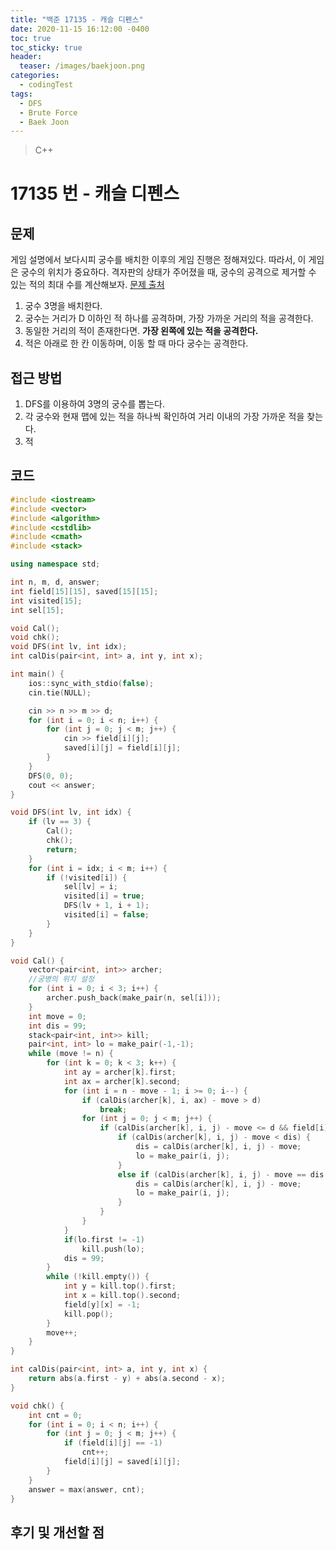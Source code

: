 ```yaml
---
title: "백준 17135 - 캐슬 디펜스"
date: 2020-11-15 16:12:00 -0400
toc: true
toc_sticky: true
header:
  teaser: /images/baekjoon.png
categories: 
  - codingTest
tags:
  - DFS
  - Brute Force
  - Baek Joon
---
```


> C++ 

17135 번 - 캐슬 디펜스
=============
 
## 문제
게임 설명에서 보다시피 궁수를 배치한 이후의 게임 진행은 정해져있다. 따라서, 이 게임은 궁수의 위치가 중요하다. 격자판의 상태가 주어졌을 때, 궁수의 공격으로 제거할 수 있는 적의 최대 수를 계산해보자.
[문제 출처](https://www.acmicpc.net/problem/17135)

1. 궁수 3명을 배치한다.
2. 궁수는 거리가 D 이하인 적 하나를 공격하며, 가장 가까운 거리의 적을 공격한다.
3. 동일한 거리의 적이 존재한다면. **가장 왼쪽에 있는 적을 공격한다.**
4. 적은 아래로 한 칸 이동하며, 이동 할 때 마다 궁수는 공격한다.

## 접근 방법 
1. DFS를 이용하여 3명의 궁수를 뽑는다.
2. 각 궁수와 현재 맵에 있는 적을 하나씩 확인하여 거리 이내의 가장 가까운 적을 찾는다.
3. 적

## 코드
```c++
#include <iostream>
#include <vector>
#include <algorithm>
#include <cstdlib>
#include <cmath>
#include <stack>

using namespace std;

int n, m, d, answer;
int field[15][15], saved[15][15];
int visited[15];
int sel[15];

void Cal();
void chk();
void DFS(int lv, int idx);
int calDis(pair<int, int> a, int y, int x);

int main() {
    ios::sync_with_stdio(false);
    cin.tie(NULL);

    cin >> n >> m >> d;
    for (int i = 0; i < n; i++) {
        for (int j = 0; j < m; j++) {
            cin >> field[i][j];
            saved[i][j] = field[i][j];
        }
    }
    DFS(0, 0);
    cout << answer;
}

void DFS(int lv, int idx) {
    if (lv == 3) {
        Cal();
        chk();
        return;
    }
    for (int i = idx; i < m; i++) {
        if (!visited[i]) {
            sel[lv] = i;
            visited[i] = true;
            DFS(lv + 1, i + 1);
            visited[i] = false;
        }
    }
}

void Cal() {
    vector<pair<int, int>> archer;
    //궁병의 위치 설정
    for (int i = 0; i < 3; i++) {
        archer.push_back(make_pair(n, sel[i]));
    }
    int move = 0;
    int dis = 99;
    stack<pair<int, int>> kill;
    pair<int, int> lo = make_pair(-1,-1);
    while (move != n) {
        for (int k = 0; k < 3; k++) {
            int ay = archer[k].first;
            int ax = archer[k].second;
            for (int i = n - move - 1; i >= 0; i--) {
                if (calDis(archer[k], i, ax) - move > d)
                    break;
                for (int j = 0; j < m; j++) {
                    if (calDis(archer[k], i, j) - move <= d && field[i][j] == 1) {
                        if (calDis(archer[k], i, j) - move < dis) {
                            dis = calDis(archer[k], i, j) - move;
                            lo = make_pair(i, j);
                        }
                        else if (calDis(archer[k], i, j) - move == dis && j < lo.second) {
                            dis = calDis(archer[k], i, j) - move;
                            lo = make_pair(i, j);
                        }
                    }
                }
            }
            if(lo.first != -1)
                kill.push(lo);
            dis = 99;
        }
        while (!kill.empty()) {
            int y = kill.top().first;
            int x = kill.top().second;
            field[y][x] = -1;
            kill.pop();
        }
        move++;
    }
}

int calDis(pair<int, int> a, int y, int x) {
    return abs(a.first - y) + abs(a.second - x);
}

void chk() {
    int cnt = 0;
    for (int i = 0; i < n; i++) {
        for (int j = 0; j < m; j++) {
            if (field[i][j] == -1)
                cnt++;
            field[i][j] = saved[i][j];
        }
    }
    answer = max(answer, cnt);
}
```

## 후기 및 개선할 점
